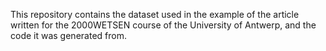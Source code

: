 This repository contains the dataset used in the example of the article written for the 2000WETSEN course of the University of Antwerp, and the code it was generated from.
